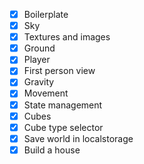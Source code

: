 - [x] Boilerplate
- [x] Sky
- [x] Textures and images
- [x] Ground
- [x] Player
- [x] First person view
- [x] Gravity
- [x] Movement
- [x] State management
- [x] Cubes
- [x] Cube type selector
- [x] Save world in localstorage
- [x] Build a house
